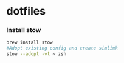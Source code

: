 # dotfiles

### Install stow

```bash
brew install stow
#Adopt existing config and create simlimk
stow --adopt -vt ~ zsh
```
